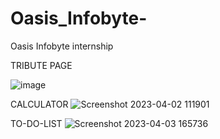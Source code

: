 # Oasis_Infobyte-
Oasis Infobyte internship 


TRIBUTE PAGE


![image](https://user-images.githubusercontent.com/111061076/229507671-001b4edb-394e-4ccb-bab6-0e56c4d3bd6b.png)








CALCULATOR
![Screenshot 2023-04-02 111901](https://user-images.githubusercontent.com/111061076/229501893-3b1da1b7-2b20-44f6-9335-7904058450d4.png)



TO-DO-LIST
![Screenshot 2023-04-03 165736](https://user-images.githubusercontent.com/111061076/229507030-1e3deb02-6678-4b0a-a6c0-9652f62ffb04.png)
